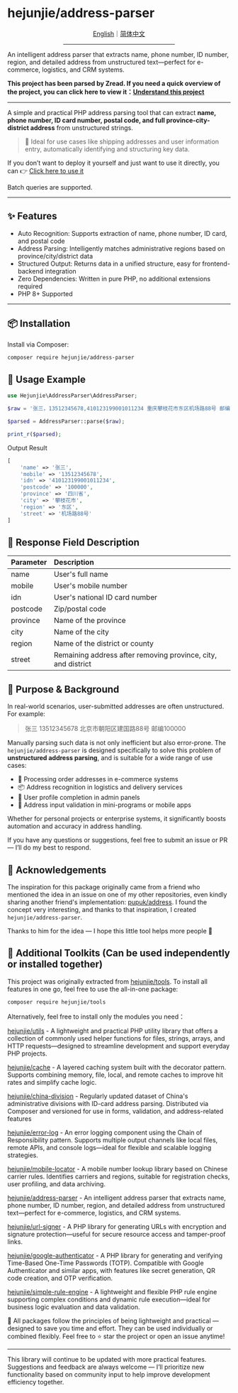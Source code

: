 # hejunjie/address-parser

<div align="center">
  <a href="./README.md">English</a>｜<a href="./README.zh-CN.md">简体中文</a>
  <hr width="50%"/>
</div>

An intelligent address parser that extracts name, phone number, ID number, region, and detailed address from unstructured text—perfect for e-commerce, logistics, and CRM systems.

**This project has been parsed by Zread. If you need a quick overview of the project, you can click here to view it：[Understand this project](https://zread.ai/zxc7563598/php-address-parser)**

---

A simple and practical PHP address parsing tool that can extract **name, phone number, ID card number, postal code, and full province-city-district address** from unstructured strings.

> 🚀 Ideal for use cases like shipping addresses and user information entry, automatically identifying and structuring key data.

If you don’t want to deploy it yourself and just want to use it directly, you can 👉 [Click here to use it](https://tools.hejunjie.life/#/external/address-parser)

Batch queries are supported.

---

## ✨ Features

- Auto Recognition: Supports extraction of name, phone number, ID card, and postal code
- Address Parsing: Intelligently matches administrative regions based on province/city/district data
- Structured Output: Returns data in a unified structure, easy for frontend-backend integration
- Zero Dependencies: Written in pure PHP, no additional extensions required
- PHP 8+ Supported

---

## 📦 Installation

Install via Composer:

```bash
composer require hejunjie/address-parser
```

## 🧠 Usage Example

```php
use Hejunjie\AddressParser\AddressParser;

$raw = '张三，13512345678,410123199001011234 重庆攀枝花市东区机场路88号 邮编100000';

$parsed = AddressParser::parse($raw);

print_r($parsed);

```

Output Result

```php
[
    'name' => '张三',
    'mobile' => '13512345678',
    'idn' => '410123199001011234',
    'postcode' => '100000',
    'province' => '四川省',
    'city' => '攀枝花市',
    'region' => '东区',
    'street' => '机场路88号'
]
```

## 🧩 Response Field Description

| Parameter | Description |
|:-------|:-----|
| name | User's full name |
| mobile | User's mobile number |
| idn | User's national ID card number |
| postcode | Zip/postal code |
| province | Name of the province |
| city | Name of the city |
| region | Name of the district or county |
| street | Remaining address after removing province, city, and district |

## 🧰 Purpose & Background

In real-world scenarios, user-submitted addresses are often unstructured. For example:

> 张三 13512345678 北京市朝阳区建国路88号 邮编100000

Manually parsing such data is not only inefficient but also error-prone. The `hejunjie/address-parser` is designed specifically to solve this problem of **unstructured address parsing**, and is suitable for a wide range of use cases:

- 🛒 Processing order addresses in e-commerce systems
- 📦 Address recognition in logistics and delivery services
- 🧾 User profile completion in admin panels
- 📱 Address input validation in mini-programs or mobile apps

Whether for personal projects or enterprise systems, it significantly boosts automation and accuracy in address handling.

If you have any questions or suggestions, feel free to submit an issue or PR — I’ll do my best to respond.

## 🙏 Acknowledgements

The inspiration for this package originally came from a friend who mentioned the idea in an issue on one of my other repositories, even kindly sharing another friend's implementation: [pupuk/address](https://github.com/pupuk/address). I found the concept very interesting, and thanks to that inspiration, I created `hejunjie/address-parser`.

Thanks to him for the idea — I hope this little tool helps more people 🙌

## 🔧 Additional Toolkits (Can be used independently or installed together)

This project was originally extracted from [hejunjie/tools](https://github.com/zxc7563598/php-tools).
To install all features in one go, feel free to use the all-in-one package:

```bash
composer require hejunjie/tools
```

Alternatively, feel free to install only the modules you need：

[hejunjie/utils](https://github.com/zxc7563598/php-utils) - A lightweight and practical PHP utility library that offers a collection of commonly used helper functions for files, strings, arrays, and HTTP requests—designed to streamline development and support everyday PHP projects.

[hejunjie/cache](https://github.com/zxc7563598/php-cache) - A layered caching system built with the decorator pattern. Supports combining memory, file, local, and remote caches to improve hit rates and simplify cache logic.

[hejunjie/china-division](https://github.com/zxc7563598/php-china-division) - Regularly updated dataset of China's administrative divisions with ID-card address parsing. Distributed via Composer and versioned for use in forms, validation, and address-related features

[hejunjie/error-log](https://github.com/zxc7563598/php-error-log) - An error logging component using the Chain of Responsibility pattern. Supports multiple output channels like local files, remote APIs, and console logs—ideal for flexible and scalable logging strategies.

[hejunjie/mobile-locator](https://github.com/zxc7563598/php-mobile-locator) - A mobile number lookup library based on Chinese carrier rules. Identifies carriers and regions, suitable for registration checks, user profiling, and data archiving.

[hejunjie/address-parser](https://github.com/zxc7563598/php-address-parser) - An intelligent address parser that extracts name, phone number, ID number, region, and detailed address from unstructured text—perfect for e-commerce, logistics, and CRM systems.

[hejunjie/url-signer](https://github.com/zxc7563598/php-url-signer) - A PHP library for generating URLs with encryption and signature protection—useful for secure resource access and tamper-proof links.

[hejunjie/google-authenticator](https://github.com/zxc7563598/php-google-authenticator) - A PHP library for generating and verifying Time-Based One-Time Passwords (TOTP). Compatible with Google Authenticator and similar apps, with features like secret generation, QR code creation, and OTP verification.

[hejunjie/simple-rule-engine](https://github.com/zxc7563598/php-simple-rule-engine) - A lightweight and flexible PHP rule engine supporting complex conditions and dynamic rule execution—ideal for business logic evaluation and data validation.

👀 All packages follow the principles of being lightweight and practical — designed to save you time and effort. They can be used individually or combined flexibly. Feel free to ⭐ star the project or open an issue anytime!

---

This library will continue to be updated with more practical features. Suggestions and feedback are always welcome — I’ll prioritize new functionality based on community input to help improve development efficiency together.
